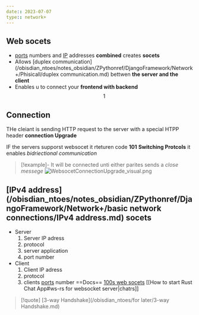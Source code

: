 ```yaml
---
date:: 2023-07-07
type:: network+
---
```

## Web socets 
- [ports](/ports/ports.md) numbers and [IP](/obisdian_ntoes/notes_obsidian/ZPythonref/DjangoFramework/Network+/Ref_OSI/IP.md) addresses **combined** creates **socets**
- Allows [duplex communication](/obisdian_ntoes/notes_obsidian/ZPythonref/DjangoFramework/Network+/Phisicall/duplex communication.md) bettwen **the server  and the client** 
- Enables u to connect your **frontend with backend**
$$1$$
## Connection 
THe cleiant is sending HTTP  request to the 
server with a special HTPP header **connection Upgrade** 

IF the servers supporst websocet it rteturen code **101** **Switching Protcols** 
it enables *bidriectional communication*
>[!example]-
>It will be connected unti either parites sends a *close messege*
>![WebsocetConnectionUpgrade_visual.png](/static/WebsocetConnectionUpgrade_visual.png)

## [IPv4 address](/obisdian_ntoes/notes_obsidian/ZPythonref/DjangoFramework/Network+/basic network connections/IPv4 address.md) socets 

- Server 
	1. Server IP adress
	2. protocol
	3. server application
	4. port number 
- Client 
	1. Client IP adress 
	2. protocol
	3. clients [ports](/ports/ports.md) number 
==Docs==
[100s web socets](https://www.youtube.com/watch?v=ayUfHdHFCZE)
[[How to start Rust Chat App#ws-rs for websocket server|chatrs]]


>[!quote] [3-way Handshake](/obisdian_ntoes/for later/3-way Handshake.md) 